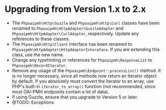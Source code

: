 Upgrading from Version 1.x to 2.x
=================================

* The `Phpoaipmh\Http\Guzzle` and `Phpoaipmh\Http\Curl` classes have been renamed
  to `Phpoaipmh\HttpAdapter\GuzzleAdapter` and `Phpoaipmh\HttpAdapter\CurlAdapter`, respectively.
  Update any references to these classes.
* The `Phpoaipmh\Http\Client` interface has been renamed to `Phpoaipmh\HttpAdapter\HttpAdapterInteraface`.  If you
  are extending this class, use the new name.
* Change any typehinting or references for `Phpoaipmh\ResponseList` to `Phpoaipmh\RecordIterator`.
* Remove any usage of the `Phpoaipmh\Endpoint::processList()` method.  It is no longer necessary, since
  all methods now return an Iterator object by default.  If you absolutely must convert the iterator to an array, 
  use PHP's built-in `iterator_to_array()` function (not recommended, since most OAI-PMH endpoints contain a lot of data).
* If using Guzzle, ensure that you upgrade to Version 5 or later.
* @TODO: Exceptions